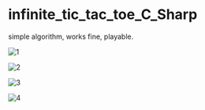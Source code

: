 # infinite_tic_tac_toe_C_Sharp

simple algorithm, works fine, playable.

![1](https://user-images.githubusercontent.com/75178900/182256924-07e5eeda-b05c-4616-ba01-cd5dd657b337.JPG)

![2](https://user-images.githubusercontent.com/75178900/182256959-65be87ff-edb7-4b15-9975-fd9309d30532.JPG)

![3](https://user-images.githubusercontent.com/75178900/182256985-189aa95e-1ef2-446e-8313-9feeb3d2539e.JPG)

![4](https://user-images.githubusercontent.com/75178900/182257025-f5e12844-acfc-4b9c-9a3f-8b63144c7023.JPG)


